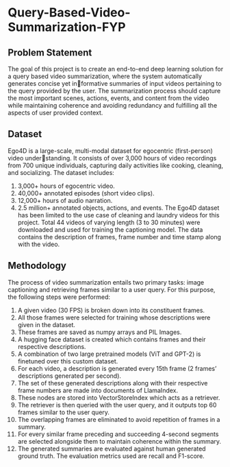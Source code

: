 # Query-Based-Video-Summarization-FYP

## Problem Statement
The goal of this project is to create an end-to-end deep learning solution for a query based video summarization, where the system automatically generates concise yet informative summaries of input videos pertaining to the query provided by the user. The summarization process should capture the most important scenes, actions, events, and content from the video while maintaining coherence and avoiding redundancy and
fulfilling all the aspects of user provided context.

## Dataset
Ego4D is a large-scale, multi-modal dataset for egocentric (first-person) video understanding. It consists of over 3,000 hours of video recordings from 700 unique individuals, capturing daily activities like cooking, cleaning, and socializing. The dataset includes:
1. 3,000+ hours of egocentric video.
2. 40,000+ annotated episodes (short video clips).
3. 12,000+ hours of audio narration.
4. 2.5 million+ annotated objects, actions, and events.
The Ego4D dataset has been limited to the use case of cleaning and laundry videos for this project. Total 44 videos of varying length (3 to 30 minutes) were downloaded and used for training the captioning model.
The data contains the description of frames, frame number and time stamp along with the video.

## Methodology
The process of video summarization entails two primary tasks: image captioning and retrieving frames similar to a user query. For this purpose, the following steps were performed:
1. A given video (30 FPS) is broken down into its constituent frames.
2. All those frames were selected for training whose descriptions were given in the dataset.
3. These frames are saved as numpy arrays and PIL Images.
4. A hugging face dataset is created which contains frames and their respective descriptions.
5. A combination of two large pretrained models (ViT and GPT-2) is finetuned over this custom dataset.
6. For each video, a description is generated every 15th frame (2 frames’ descriptions generated per second).
7. The set of these generated descriptions along with their respective frame numbers are made into documents of LlamaIndex.
8. These nodes are stored into VectorStoreIndex which acts as a retriever.
9. The retriever is then queried with the user query, and it outputs top 60 frames similar to the user query.
10. The overlapping frames are eliminated to avoid repetition of frames in a summary.
11. For every similar frame preceding and succeeding 4-second segments are selected alongside them to maintain coherence within the summary.
12. The generated summaries are evaluated against human generated ground truth. The evaluation metrics used are recall and F1-score.
